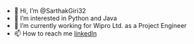 - 👋 Hi, I’m @SarthakGiri32
- 👀 I’m interested in Python and Java
- 🌱 I’m currently working for Wipro Ltd. as a Project Engineer
- 📫 How to reach me [linkedIn](https://www.linkedin.com/in/sarthak-g-1a596398/)

<!---
SarthakGiri32/SarthakGiri32 is a ✨ special ✨ repository because its `README.md` (this file) appears on your GitHub profile.
You can click the Preview link to take a look at your changes.
--->
